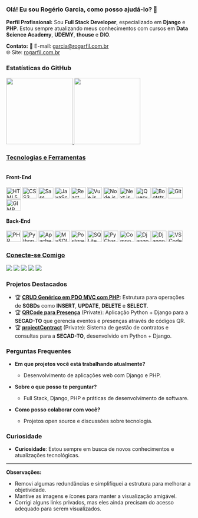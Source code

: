  ### Olá! Eu sou Rogério Garcia, como posso ajudá-lo? 👋

**Perfil Profissional:**
Sou **Full Stack Developer**, especializado em **Django** e **PHP**. Estou sempre atualizando meus conhecimentos com cursos em **Data Science Academy**, **UDEMY**, **thouse** e **DIO**.

**Contato:**
📧 E-mail: [garcia@rogarfil.com.br](mailto:garcia@rogarfil.com.br)  
🌐 Site: [rogarfil.com.br](https://www.rogarfil.com.br)

### Estatísticas do GitHub
<div>
  <a href="https://github.com/rogarfil/">
  <img height="180em" src="https://github-readme-stats.vercel.app/api?username=rogarfil&show_icons=true&theme=radical&include_all_commits=true&count_private=true"/>
  <img height="180em" src="https://github-readme-stats.vercel.app/api/top-langs/?username=rogarfil&layout=compact&langs_count=16&theme=radical"/>
</div>

### Tecnologias e Ferramentas
<div style="display: inline-block;">
  <h4>Front-End</h4>
  <img alt="HTML5" height="30" width="40" src="https://cdn.jsdelivr.net/gh/devicons/devicon/icons/html5/html5-original.svg"/>
  <img alt="CSS3" height="30" width="40" src="https://cdn.jsdelivr.net/gh/devicons/devicon/icons/css3/css3-original.svg"/>
  <img alt="Sass" height="30" width="40" src="https://cdn.jsdelivr.net/gh/devicons/devicon/icons/sass/sass-original.svg"/>
  <img alt="JavaScript" height="30" width="40" src="https://cdn.jsdelivr.net/gh/devicons/devicon/icons/javascript/javascript-original.svg"/>
  <img alt="React" height="30" width="40" src="https://cdn.jsdelivr.net/gh/devicons/devicon/icons/react/react-original.svg"/>
  <img alt="Vue.js" height="30" width="40" src="https://cdn.jsdelivr.net/gh/devicons/devicon/icons/vuejs/vuejs-original.svg"/>
  <img alt="Node.js" height="30" width="40" src="https://cdn.jsdelivr.net/gh/devicons/devicon/icons/nodejs/nodejs-original.svg"/>
  <img alt="Next.js" height="30" width="40" src="https://cdn.jsdelivr.net/gh/devicons/devicon@latest/icons/nextjs/nextjs-original.svg"/>
  <img alt="jQuery" height="30" width="40" src="https://cdn.jsdelivr.net/gh/devicons/devicon/icons/jquery/jquery-original.svg"/>
  <img alt="Bootstrap" height="30" width="40" src="https://cdn.jsdelivr.net/gh/devicons/devicon/icons/bootstrap/bootstrap-original.svg"/>
  <img alt="Git" height="30" width="40" src="https://cdn.jsdelivr.net/gh/devicons/devicon/icons/git/git-original.svg"/>
  <img alt="GIMP" height="30" width="40" src="https://cdn.jsdelivr.net/gh/devicons/devicon/icons/gimp/gimp-original.svg"/>
  <h4>Back-End</h4>
  <img alt="PHP" height="30" width="40" src="https://cdn.jsdelivr.net/gh/devicons/devicon/icons/php/php-original.svg"/>
  <img alt="Python" height="30" width="40" src="https://cdn.jsdelivr.net/gh/devicons/devicon/icons/python/python-original.svg"/>
  <img alt="Apache" height="30" width="40" src="https://cdn.jsdelivr.net/gh/devicons/devicon/icons/apache/apache-original.svg"/>
  <img alt="MySQL" height="30" width="40" src="https://cdn.jsdelivr.net/gh/devicons/devicon/icons/mysql/mysql-original.svg"/>
  <img alt="PostgreSQL" height="30" width="40" src="https://cdn.jsdelivr.net/gh/devicons/devicon/icons/postgresql/postgresql-original.svg"/>
  <img alt="SQLite" height="30" width="40" src="https://cdn.jsdelivr.net/gh/devicons/devicon/icons/sqlite/sqlite-original.svg"/>
  <img alt="PyCharm" height="30" width="40" src="https://cdn.jsdelivr.net/gh/devicons/devicon/icons/pycharm/pycharm-original.svg"/>
  <img alt="Composer" height="30" width="40" src="https://cdn.jsdelivr.net/gh/devicons/devicon/icons/composer/composer-original.svg"/>
  <img alt="Django" height="30" width="40" src="https://cdn.jsdelivr.net/gh/devicons/devicon@latest/icons/django/django-plain.svg"/>
  <img alt="Django REST" height="30" width="40" src="https://cdn.jsdelivr.net/gh/devicons/devicon@latest/icons/djangorest/djangorest-line.svg"/>
  <img alt="VSCode" height="30" width="40" src="https://cdn.jsdelivr.net/gh/devicons/devicon@latest/icons/vscode/vscode-original.svg"/>
</div>

### Conecte-se Comigo
<div>
  <a href="https://www.youtube.com/channel/UCSyj1V98-PxA9f6EH-h5gKA" target="_blank"><img src="https://img.shields.io/badge/YouTube-FF0000?style=for-the-badge&logo=youtube&logoColor=white"></a>
  <a href="https://www.instagram.com/rogeriofilho.garcia/" target="_blank"><img src="https://img.shields.io/badge/Instagram-E4405F?style=for-the-badge&logo=instagram&logoColor=white"></a>
  <a href="https://twitter.com/Rogarfil" target="_blank"><img src="https://img.shields.io/badge/X-000000?style=for-the-badge&logo=X&logoColor=white"></a>
  <a href="https://www.facebook.com/rogeriofilho.garcia" target="_blank"><img src="https://img.shields.io/badge/Facebook-1877F2?style=for-the-badge&logo=facebook&logoColor=white"></a>
  <a href="https://www.linkedin.com/in/rogeriofilho-garcia/" target="_blank"><img src="https://img.shields.io/badge/LinkedIn-0077B5?style=for-the-badge&logo=linkedin&logoColor=white"></a>
</div>

### Projetos Destacados
- 🏆 **[CRUD Genérico em PDO MVC com PHP](https://github.com/rogarfil/Projeto_CRUD-generico-em-PDO-MVC-com-PHP)**: Estrutura para operações de **SGBDs** como **INSERT**, **UPDATE**, **DELETE** e **SELECT**.
- 🏆 **[QRCode para Presença](https://github.com/rogarfil/)** (Private): Aplicação Python + Django para a **SECAD-TO** que gerencia eventos e presenças através de códigos QR.
- 🏆 **[projectContract](https://github.com/rogarfil/)** (Private): Sistema de gestão de contratos e consultas para a **SECAD-TO**, desenvolvido em Python + Django.

### Perguntas Frequentes
- **Em que projetos você está trabalhando atualmente?**
  - Desenvolvimento de aplicações web com Django e PHP.

- **Sobre o que posso te perguntar?**
  - Full Stack, Django, PHP e práticas de desenvolvimento de software.

- **Como posso colaborar com você?**
  - Projetos open source e discussões sobre tecnologia.

### Curiosidade
- **Curiosidade**: Estou sempre em busca de novos conhecimentos e atualizações tecnológicas.

---

**Observações:** 
- Removi algumas redundâncias e simplifiquei a estrutura para melhorar a objetividade.
- Mantive as imagens e ícones para manter a visualização amigável.
- Corrigi alguns links privados, mas eles ainda precisam do acesso adequado para serem visualizados.
